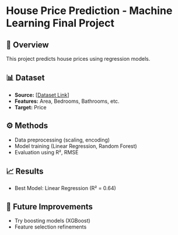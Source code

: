 # House Price Prediction - Machine Learning Final Project
## 📌 Overview
This project predicts house prices using regression models.

## 📊 Dataset
- **Source:** [[Dataset Link](https://www.kaggle.com/datasets/saurabhbadole/housing-price-data?resource=download)]
- **Features:** Area, Bedrooms, Bathrooms, etc.
- **Target:** Price

## ⚙️ Methods
- Data preprocessing (scaling, encoding)
- Model training (Linear Regression, Random Forest)
- Evaluation using R², RMSE

## 📈 Results
- Best Model: Linear Regression (R² = 0.64)

## 🚀 Future Improvements
- Try boosting models (XGBoost)
- Feature selection refinements
